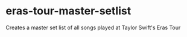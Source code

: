 # eras-tour-master-setlist
Creates a master set list of all songs played at Taylor Swift's Eras Tour
